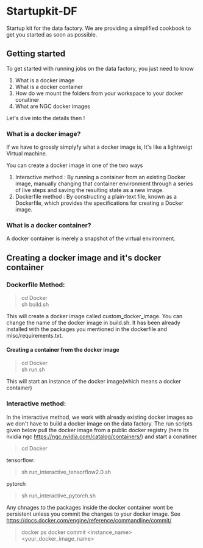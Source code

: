 
# Startupkit-DF

Startup kit for the data factory. We are providing a simplified cookbook to get you started as soon as possible.

## Getting started 

To get started with running jobs on the data factory,  you just need to know 

1. What is a docker image 
2. What is a docker container
3. How do we mount the folders from your workspace to your docker conatiner
4. What are NGC docker images


Let's dive into the details then ! 

### What is a docker image?

If we have to grossly simplyfy what a docker image is, It's  like a lightweigt Virtual machine.

You can create a docker image in one of the two ways

1. Interactive method : By running a container from an existing Docker image, manually changing that container environment through a series of live steps and saving the resulting state as a new image.
2. Dockerfile method : By constructing a plain-text file, known as a Dockerfile, which provides the specifications for creating a Docker image.


### What is a docker container?

A docker container is merely a snapshot of the virtual environment.  


## Creating a docker image and it's docker container

### Dockerfile Method:

> cd Docker  
> sh build.sh 

This will create a docker image called custom\_docker\_image. You can change the name of the docker image in build.sh. It has been already installed with the packages you mentioned in the dockerfile and misc/requirements.txt.

#### Creating a container from the docker image

> cd Docker  
> sh run.sh

This will start an instance of the docker image(which means a docker container)

### Interactive method:

In the interactive method, we work with already existing docker images so we don't have to build a docker image on the data factory. The run scripts given below pull the docker image from a public docker registry (here its nvidia ngc https://ngc.nvidia.com/catalog/containers/) and start a conatiner

> cd Docker 

tensorflow:
> sh run\_interactive\_tensorflow2.0.sh

pytorch
> sh run\_interactive\_pytorch.sh 


Any chnages to the packages inside the docker container wont be persistent unless you commit the changes to your docker image. See https://docs.docker.com/engine/reference/commandline/commit/

> docker ps
> docker commit  <instance_name> <your_docker_image_name>
